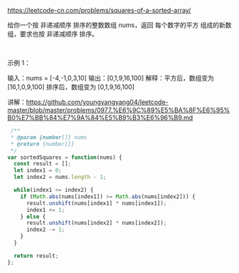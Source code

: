 https://leetcode-cn.com/problems/squares-of-a-sorted-array/

给你一个按 非递减顺序 排序的整数数组 nums，返回 每个数字的平方 组成的新数组，要求也按 非递减顺序 排序。

 

示例 1：

输入：nums = [-4,-1,0,3,10]
输出：[0,1,9,16,100]
解释：平方后，数组变为 [16,1,0,9,100]
排序后，数组变为 [0,1,9,16,100]


讲解：https://github.com/youngyangyang04/leetcode-master/blob/master/problems/0977.%E6%9C%89%E5%BA%8F%E6%95%B0%E7%BB%84%E7%9A%84%E5%B9%B3%E6%96%B9.md

```js
 /**
 * @param {number[]} nums
 * @return {number[]}
 */
var sortedSquares = function(nums) {
  const result = [];
  let index1 = 0;
  let index2 = nums.length - 1;

  while(index1 <= index2) {
    if (Math.abs(nums[index1]) >= Math.abs(nums[index2])) {
      result.unshift(nums[index1] * nums[index1]);
      index1 += 1;
    } else {
      result.unshift(nums[index2] * nums[index2]);
      index2 -= 1;
    }
  }

  return result;
};

```
